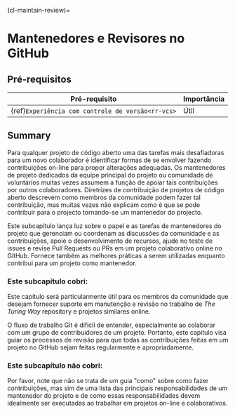 (cl-maintain-review)=
# Mantenedores e Revisores no GitHub

## Pré-requisitos

| Pré-requisito                                           | Importância |
| ------------------------------------------------------- | ----------- |
| {ref}`Experiência com controle de versão<rr-vcs>` | Útil        |

## Summary
Para qualquer projeto de código aberto uma das tarefas mais desafiadoras para um novo colaborador é identificar formas de se envolver fazendo contribuições on-line para propor alterações adequadas. Os mantenedores de projeto dedicados da equipe principal do projeto ou comunidade de voluntários muitas vezes assumem a função de apoiar tais contribuições por outros colaboradores. Diretrizes de contribuição de projetos de código aberto descrevem como membros da comunidade podem fazer tal contribuição, mas muitas vezes não explicam como é que se pode contribuir para o projecto tornando-se um mantenedor do projecto.

Este subcapítulo lança luz sobre o papel e as tarefas de mantenedores do projeto que gerenciam ou coordenam as discussões da comunidade e as contribuições, apoie o desenvolvimento de recursos, ajude no teste de issues e revise Pull Requests ou PRs em um projeto colaborativo online no GitHub. Fornece também as melhores práticas a serem utilizadas enquanto contribui para um projeto como mantenedor.

### Este subcapítulo cobri:

Este capítulo será particularmente útil para os membros da comunidade que desejam fornecer suporte em manutenção e revisão no trabalho de _The Turing Way_  repository e projetos similares online.

O fluxo de trabalho Git é difícil de entender, especialmente ao colaborar com um grupo de contribuidores de um projeto. Portanto, este capítulo visa guiar os processos de revisão para que todas as contribuições feitas em um projeto no GitHub sejam feitas regularmente e apropriadamente.

### Este subcapítulo não cobri:

Por favor, note que não se trata de um guia "como" sobre como fazer contribuições, mas sim de uma lista das principais responsabilidades de um mantenedor do projeto e de como essas responsabilidades devem idealmente ser executadas ao trabalhar em projetos on-line e colaborativos.
